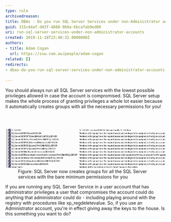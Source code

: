 ```yaml
---
type: rule
archivedreason: 
title: ​DBAs - Do you run SQL Server Services under non-Administrator accounts?
guid: 315c44af-d43f-4880-9b9a-6bcafab9ed00
uri: run-sql-server-services-under-non-administrator-accounts
created: 2019-11-18T23:40:32.0000000Z
authors:
- title: Adam Cogan
  url: https://ssw.com.au/people/adam-cogan
related: []
redirects:
- dbas-do-you-run-sql-server-services-under-non-administrator-accounts

---
```



<p class="ssw15-rteElement-P">​​​​​​​​You should always run all SQL Server services with the lowest possible privileges allowed in case the account is compromised. SQL Server setup makes the whole process of granting privileges a whole lot easier because it automatically creates groups with all the necessary ​permissions for you!​<br></p>
<br><excerpt class='endintro'></excerpt><br>
<dl class="image"><dt><img src="SQLDatabases_RunAsAccount_GroupsCreated.png" alt="SQLDatabases_RunAsAccount_GroupsCreated.png" style="width:750px;" /></dt><dd>Figure: SQL Server now creates groups for all the SQL Server services with the bare minimum permissions for you</dd></dl>
<p>​If you are running any SQL Server Service in a user account that has administrator privileges a user that compromises the account could do anything that administrator could do - including playing around with the registry with procedures like xp_regdeletevalue. So, if you use an Administrator account, you're in effect giving away the keys to the house. Is this something you want to do?<br><br></p>


